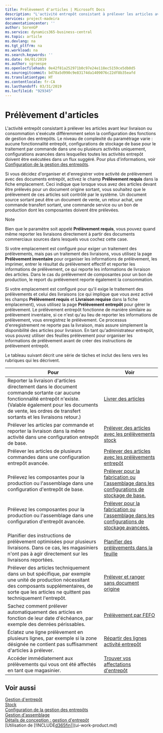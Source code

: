 ```yaml
---
title: Prélèvement d'articles | Microsoft Docs
description: "L'activité entrepôt consistant à prélever les articles avant leur livraison ou consommation s'exécute différemment selon la configuration des fonctions de gestion des entrepôts. Le niveau de complexité de la [configuration](../configure-warehouse-processes.md) varie : aucune fonctionnalité entrepôt, configurations de stockage de base pour le traitement par commande dans une ou plusieurs activités uniquement, configurations avancées dans lesquelles toutes les activités entrepôt doivent être exécutées dans un flux suggéré."
services: project-madeira
documentationcenter: ''
author: SorenGP
ms.service: dynamics365-business-central
ms.topic: article
ms.devlang: na
ms.tgt_pltfrm: na
ms.workload: na
ms.search.keywords: ''
ms.date: 04/01/2019
ms.author: sgroespe
ms.openlocfilehash: 0e42f81a252971b0c97e24e118ec5159ce5db0d5
ms.sourcegitcommit: bd78a5d990c9e83174da1409076c22df8b35eafd
ms.translationtype: HT
ms.contentlocale: fr-CA
ms.lasthandoff: 03/31/2019
ms.locfileid: "929345"
---
```

# <a name="pick-items"></a>Prélèvement d'articles
L'activité entrepôt consistant à prélever les articles avant leur livraison ou consommation s'exécute différemment selon la configuration des fonctions de gestion des entrepôts. Le niveau de complexité du paramétrage varie : aucune fonctionnalité entrepôt, configurations de stockage de base pour le traitement par commande dans une ou plusieurs activités uniquement, configurations avancées dans lesquelles toutes les activités entrepôt doivent être exécutées dans un flux suggéré. Pour plus d'informations, voir [Configuration de la gestion des entrepôts](warehouse-setup-warehouse.md).

Si vous décidez d'organiser et d'enregistrer votre activité de prélèvement avec des documents entrepôt, activez le champ **Prélèvement requis** dans la fiche emplacement. Ceci indique que lorsque vous avez des articles devant être prélevés pour un document origine sortant, vous souhaitez que le prélèvement de ces articles soit contrôlé par le système. Un document source sortant peut être un document de vente, un retour achat, une commande transfert sortant, une commande service ou un bon de production dont les composantes doivent être prélevées.

> [!NOTE]
> Bien que le paramètre soit appelé **Prélèvement requis**, vous pouvez quand même reporter les livraisons directement à partir des documents commerciaux sources dans lesquels vous cochez cette case.

Si votre emplacement est configuré pour exiger un traitement des prélèvements, mais pas un traitement des livraisons, vous utilisez la page **Prélèvement inventaire** pour organiser les informations de prélèvement, les imprimer, entrer le résultat du prélèvement effectif et reporter les informations de prélèvement, ce qui reporte les informations de livraison des articles. Dans le cas du prélèvement de composantes pour un bon de production, le report du prélèvement reporte également la consommation.

Si votre emplacement est configuré pour qu'il exige le traitement des prélèvements et celui des livraisons (ce qui implique que vous avez activé les champs **Prélèvement requis** et **Livraison requise** dans la fiche emplacement), vous utilisez la page **Prélèvement entrepôt** pour gérer le prélèvement. Le prélèvement entrepôt fonctionne de manière similaire au prélèvement inventaire, si ce n'est qu'au lieu de reporter les informations de prélèvement, vous enregistrez le prélèvement. Ce processus d'enregistrement ne reporte pas la livraison, mais assure simplement la disponibilité des articles pour livraison. En tant qu'administrateur entrepôt, vous pouvez utiliser des feuilles prélèvement pour organiser les informations de prélèvement avant de créer des instructions de prélèvement entrepôt.

Le tableau suivant décrit une série de tâches et inclut des liens vers les rubriques qui les décrivent.   

|**Pour**|**Voir**|
|------------|-------------|  
|Reporter la livraison d'articles directement dans le document commande sortante car aucune fonctionnalité entrepôt n'existe. (Valable également pour les documents de vente, les ordres de transfert sortants et les livraisons retour.)|[Livrer des articles](warehouse-how-ship-items.md)|  
|Prélever les articles par commande et reporter la livraison dans la même activité dans une configuration entrepôt de base.|[Prélever des articles avec les prélèvements stock](warehouse-how-to-pick-items-with-inventory-picks.md)|
|Prélever les articles de plusieurs commandes dans une configuration entrepôt avancée.|[Prélever des articles avec les prélèvements entrepôt](warehouse-how-to-pick-items-for-warehouse-shipment.md)|  
|Prélevez les composantes pour la production ou l'assemblage dans une configuration d'entrepôt de base.|[Prélever pour la fabrication ou l'assemblage dans les configurations de stockage de base.](warehouse-how-to-pick-for-production.md)|
|Prélevez les composantes pour la production ou l'assemblage dans une configuration d'entrepôt avancée.|[Prélever pour la fabrication ou l'assemblage dans les configurations de stockage avancées.](warehouse-how-to-pick-for-internal-operations-in-advanced-warehousing.md)|  
|Planifier des instructions de prélèvement optimisées pour plusieurs livraisons. Dans ce cas, les magasiniers n'ont pas à agir directement sur les livraisons reportées.|[Planifier des prélèvements dans la feuille](warehouse-how-to-plan-picks-in-worksheets.md)|  
|Prélever des articles techniquement dans un but spécifique, par exemple une unité de production nécessitant des composants supplémentaires, de sorte que les articles ne quittent pas techniquement l'entrepôt.|[Prélever et ranger sans document origine](warehouse-how-to-create-put-aways-from-internal-put-aways.md)|
|Sachez comment prélever automatiquement des articles en fonction de leur date d'échéance, par exemple des denrées périssables.|[Prélèvement par FEFO](warehouse-picking-by-fefo.md)|
|Éclatez une ligne prélèvement en plusieurs lignes, par exemple si la zone désignée ne contient pas suffisamment d'articles à prélever.|[Répartir des lignes activité entrepôt](warehouse-how-to-split-warehouse-activity-lines.md)|
|Accéder immédiatement aux prélèvements qui vous ont été affectés en tant que magasinier.|[Trouver vos affectations d'entrepôt](warehouse-how-to-find-your-warehouse-assignments.md)|  

## <a name="see-also"></a>Voir aussi  
[Gestion d'entrepôt](warehouse-manage-warehouse.md)  
[Stock](inventory-manage-inventory.md)  
[Configuration de la gestion des entrepôts](warehouse-setup-warehouse.md)     
[Gestion d'assemblage](assembly-assemble-items.md)    
[Détails de conception : gestion d'entrepôt](design-details-warehouse-management.md)  
[Utilisation de [!INCLUDE[d365fin](includes/d365fin_md.md)]](ui-work-product.md)
